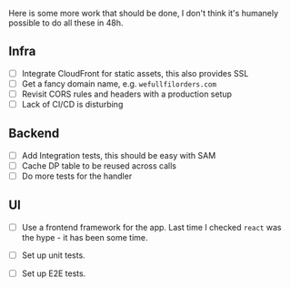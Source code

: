 Here is some more work that should be done, I don't think it's humanely possible to do all these in 48h.

## Infra
- [ ] Integrate CloudFront for static assets, this also provides SSL
- [ ] Get a fancy domain name, e.g. `wefullfilorders.com`
- [ ] Revisit CORS rules and headers with a production setup
- [ ] Lack of CI/CD is disturbing 

## Backend
- [ ] Add Integration tests, this should be easy with SAM
- [ ] Cache DP table to be reused across calls
- [ ] Do more tests for the handler

## UI
- [ ] Use a frontend framework for the app. Last time I checked `react` was the hype - it has been some time.
- [ ] Set up unit tests.
- [ ] Set up E2E tests.

